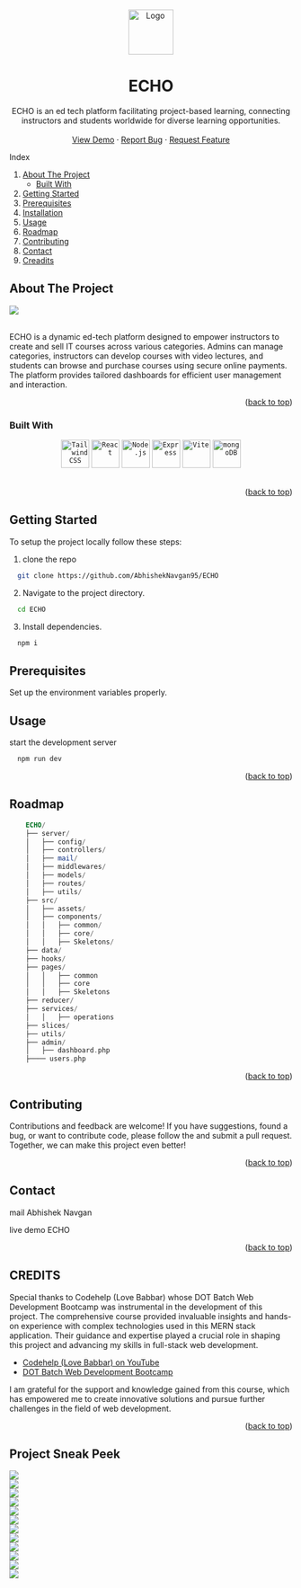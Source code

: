 <p id="readme-top" name="readme-top"></p>
<br />
<div align="center">
  <a href="https://echo-an.netlify.app">
    <img src="public/favicon.png" alt="Logo" width="80" height="80">
  </a>

  <h1 align="center">ECHO</h1>

  <p align="center">
    ECHO is an ed tech platform facilitating project-based learning, connecting instructors and students worldwide for diverse learning opportunities.
    <br />
    <br />
    <a href="https://echo-an.netlify.app">View Demo</a>
    ·
    <a href="mailto:navganabhishek90@gmail.com">Report Bug</a>
    ·
    <a href="mailto:navganabhishek90@gmail.com">Request Feature</a>
  </p>
</div>

  <p>Index</p>
  <ol>
    <li>
      <a href="#about-the-project">About The Project</a>
      <ul>
        <li><a href="#built-with">Built With</a></li>
      </ul>
    </li>
    <li><a href="#getting-started">Getting Started</a></li>
    <li><a href="#prerequisites">Prerequisites</a></li>
    <li><a href="#installation">Installation</a></li>
    <li><a href="#usage">Usage</a></li>
    <li><a href="#roadmap">Roadmap</a></li>
    <li><a href="#contributing">Contributing</a></li>
    <li><a href="#contact">Contact</a></li>
    <li><a href="#acknowledgments">Creadits</a></li>
  </ol>

<!-- ABOUT THE PROJECT -->

## About The Project

<a>
    <img src="public/hompage.png">
</a>

<br>
<br>

ECHO is a dynamic ed-tech platform designed to empower instructors to create and sell IT courses across various categories. Admins can manage categories, instructors can develop courses with video lectures, and students can browse and purchase courses using secure online payments. The platform provides tailored dashboards for efficient user management and interaction.

<p align="right">(<a href="#readme-top">back to top</a>)</p>

### Built With

<div align="center">
	<code><img width="50" src="https://user-images.githubusercontent.com/25181517/202896760-337261ed-ee92-4979-84c4-d4b829c7355d.png" alt="Tailwind CSS" title="Tailwind CSS"/></code>
	<code><img width="50" src="https://user-images.githubusercontent.com/25181517/183897015-94a058a6-b86e-4e42-a37f-bf92061753e5.png" alt="React" title="React"/></code>
	<code><img width="50" src="https://user-images.githubusercontent.com/25181517/183568594-85e280a7-0d7e-4d1a-9028-c8c2209e073c.png" alt="Node.js" title="Node.js"/></code>
	<code><img width="50" src="https://user-images.githubusercontent.com/25181517/183859966-a3462d8d-1bc7-4880-b353-e2cbed900ed6.png" alt="Express" title="Express"/></code>
	<code><img width="50" src="https://github-production-user-asset-6210df.s3.amazonaws.com/62091613/261395532-b40892ef-efb8-4b0e-a6b5-d1cfc2f3fc35.png" alt="Vite" title="Vite"/></code>
	<code><img width="50" src="https://user-images.githubusercontent.com/25181517/182884177-d48a8579-2cd0-447a-b9a6-ffc7cb02560e.png" alt="mongoDB" title="mongoDB"/></code>
</div>

<br>

<p align="right">(<a href="#readme-top">back to top</a>)</p>

## Getting Started

To setup the project locally follow these steps:

1. clone the repo

```sh
  git clone https://github.com/AbhishekNavgan95/ECHO
```

2. Navigate to the project directory.

```sh
  cd ECHO
```

3. Install dependencies.

```sh
  npm i
```

## Prerequisites

Set up the environment variables properly.

## Usage

start the development server

```sh
  npm run dev
```

<p align="right">(<a href="#readme-top">back to top</a>)</p>

## Roadmap

```php
    ECHO/
    ├── server/
    │   ├── config/
    │   ├── controllers/
    │   ├── mail/
    │   ├── middlewares/
    │   ├── models/
    │   ├── routes/
    │   ├── utils/
    ├── src/
    │   ├── assets/
    │   ├── components/
    │   │   ├── common/
    │   │   ├── core/
    │   │   ├── Skeletons/
    ├── data/
    ├── hooks/
    ├── pages/
    │   │   ├── common
    │   │   ├── core
    │   │   ├── Skeletons
    ├── reducer/
    ├── services/
    │   │   ├── operations
    ├── slices/
    ├── utils/
    ├── admin/
    │   ├── dashboard.php
    ├──── users.php

```

<p align="right">(<a href="#readme-top">back to top</a>)</p>

## Contributing

Contributions and feedback are welcome! If you have suggestions, found a bug, or want to contribute code, please follow the and submit a pull request. Together, we can make this project even better!

<p align="right">(<a href="#readme-top">back to top</a>)</p>

## Contact

mail <a src="mailto:navganabhishek90@gmail.com">Abhishek Navgan</a>

live demo <a src="https://echo-an.netlify.app/">ECHO</a>

<p align="right">(<a href="#readme-top">back to top</a>)</p>

## CREDITS

Special thanks to Codehelp (Love Babbar) whose DOT Batch Web Development Bootcamp was instrumental in the development of this project. The comprehensive course provided invaluable insights and hands-on experience with complex technologies used in this MERN stack application. Their guidance and expertise played a crucial role in shaping this project and advancing my skills in full-stack web development.

- [Codehelp (Love Babbar) on YouTube](https://youtube.com/@LoveBabbar?si=QNqSbThnoxBSA2Cj)
- [DOT Batch Web Development Bootcamp](https://www.codehelp.in/course/web-development-bootcamp)

I am grateful for the support and knowledge gained from this course, which has empowered me to create innovative solutions and pursue further challenges in the field of web development.

<p align="right">(<a href="#readme-top">back to top</a>)</p>

<!-- MARKDOWN LINKS & IMAGES -->
<!-- https://www.markdownguide.org/basic-syntax/#reference-style-links -->

[contributors-shield]: https://img.shields.io/github/contributors/othneildrew/Best-README-Template.svg?style=for-the-badge
[contributors-url]: https://github.com/othneildrew/Best-README-Template/graphs/contributors
[forks-shield]: https://img.shields.io/github/forks/othneildrew/Best-README-Template.svg?style=for-the-badge
[forks-url]: https://github.com/othneildrew/Best-README-Template/network/members
[stars-shield]: https://img.shields.io/github/stars/othneildrew/Best-README-Template.svg?style=for-the-badge
[stars-url]: https://github.com/othneildrew/Best-README-Template/stargazers
[issues-shield]: https://img.shields.io/github/issues/othneildrew/Best-README-Template.svg?style=for-the-badge
[issues-url]: https://github.com/othneildrew/Best-README-Template/issues
[license-shield]: https://img.shields.io/github/license/othneildrew/Best-README-Template.svg?style=for-the-badge
[license-url]: https://github.com/othneildrew/Best-README-Template/blob/master/LICENSE.txt
[linkedin-shield]: https://img.shields.io/badge/-LinkedIn-black.svg?style=for-the-badge&logo=linkedin&colorB=555
[linkedin-url]: https://linkedin.com/in/othneildrew
[product-screenshot]: images/screenshot.png
[Next.js]: https://img.shields.io/badge/next.js-000000?style=for-the-badge&logo=nextdotjs&logoColor=white
[Next-url]: https://nextjs.org/
[React.js]: https://img.shields.io/badge/React-20232A?style=for-the-badge&logo=react&logoColor=61DAFB
[React-url]: https://reactjs.org/
[Vue.js]: https://img.shields.io/badge/Vue.js-35495E?style=for-the-badge&logo=vuedotjs&logoColor=4FC08D
[Vue-url]: https://vuejs.org/
[Angular.io]: https://img.shields.io/badge/Angular-DD0031?style=for-the-badge&logo=angular&logoColor=white
[Angular-url]: https://angular.io/
[Svelte.dev]: https://img.shields.io/badge/Svelte-4A4A55?style=for-the-badge&logo=svelte&logoColor=FF3E00
[Svelte-url]: https://svelte.dev/
[Laravel.com]: https://img.shields.io/badge/Laravel-FF2D20?style=for-the-badge&logo=laravel&logoColor=white
[Laravel-url]: https://laravel.com
[Bootstrap.com]: https://img.shields.io/badge/Bootstrap-563D7C?style=for-the-badge&logo=bootstrap&logoColor=white
[Bootstrap-url]: https://getbootstrap.com
[JQuery.com]: https://img.shields.io/badge/jQuery-0769AD?style=for-the-badge&logo=jquery&logoColor=white
[JQuery-url]: https://jquery.com

## Project Sneak Peek

<img src="public/hompage.png">
<br>
<img src="public/aboutpage.png">
<br>
<img src="public/contactpage.png">
<br>
<img src="public/catalogpage.png">
<br>
<img src="public/coursedetailspage.png">
<br>
<img src="public/createcoursepage.png">
<br>
<img src="public/dashboardpage.png">
<br>
<img src="public/enrolledcoursespage.png">
<br>
<img src="public/mycoursespage.png">
<br>
<img src="public/myprofilepage.png">
<br>
<img src="public/settingspage.png">
<br>
<img src="public/viewcoursepage.png">
